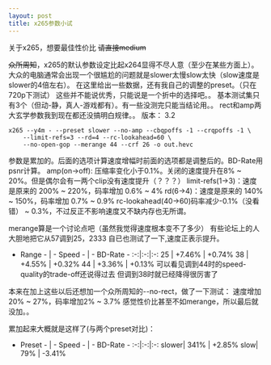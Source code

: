 ```yaml
---
layout: post
title: x265参数小试
---
```


关于x265，想要最佳性价比 ~~请直接medium~~

~~众所周知~~，x265的默认参数设定比起x264显得不尽人意（至少在某些方面上）。
大众的电脑通常会出现一个很尴尬的问题就是slower太慢slow太快（slow速度是slower的4倍左右）。
在这里给出一些数据，还有我自己的调整的preset。（只在720p下测试）
这些并不能说优秀，只能说是一个折中的选择吧。。
基本测试集只有3个（但动-静，真人-游戏都有）。有一些没测完只能当结论用。。
rect和amp两大玄学参数我到现在都还没搞明白规律。。
版本： 3.2


```
x265 --y4m - --preset slower --no-amp --cbqpoffs -1 --crqpoffs -1 \
    --limit-refs=3 --rd=4 --rc-lookahead=60 \
    --no-open-gop --merange 44 --crf 26 -o out.hevc
```

参数是累加的。后面的选项计算速度增幅时前面的选项都是调整后的。BD-Rate用psnr计算。
amp(on->off): 压缩率变化小于0.1%。关闭的速度提升在8% ~ 20%。但是偶尔会有一两个clip没有速度提升（？？？）
limit-refs(1->3)：速度是原来的 200% ~ 220%，码率增加 0.6% ~ 4%
rd(6->4)：速度是原来的 140% ~ 150%，码率增加 0.7% ~ 0.9%
rc-lookahead(40->60)码率减少-0.1%（没看错） ~ 0.3%，不过反正不影响速度又不缺内存也无所谓。

merange算是一个讨论点吧（虽然我觉得速度根本变不了多少）
有些论坛上的人大胆地把它从57调到25，2333
自已也测试了一下,速度正表示提升。
- Range - | - Speed - | - BD-Rate -
:-:|:-:|:-:
25 | +7.46% | +0.74%
38 | +4.55% | +0.32%
44 | +3.36% | +0.13%
可以看见调到44时的speed-quality的trade-off还说得过去
但调到38时就已经降得很厉害了

本来在加上这些以后还想加一个众所周知的--no-rect，做了一下测试：
速度增加20% ~ 27%，码率增加2% ~ 3.7%
感觉性价比甚至不如merange，所以最后就没加。。

累加起来大概就是这样了(与两个preset对比)：
- Preset - | - Speed - | - BD-Rate -
:-:|:-:|:-:
slower| 341% | +2.85%
slow| 79% | -3.41%
